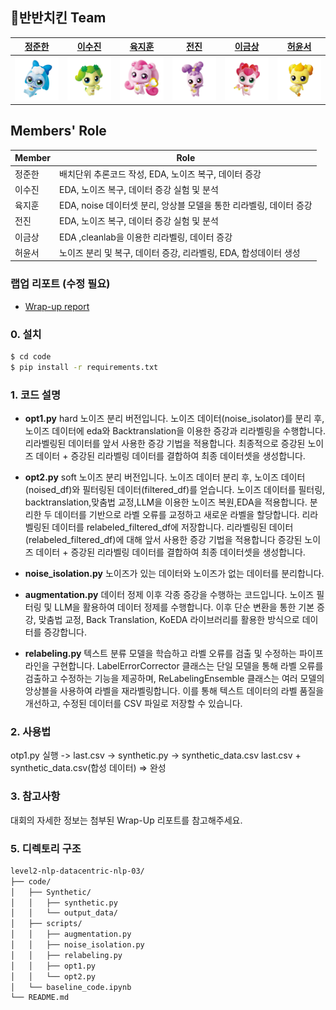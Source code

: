 ## 🍗반반치킨 Team

|[정준한](https://github.com/junhanjeong)|[이수진](https://github.com/owlemily)|[육지훈](https://github.com/jihunyuk)|[전진](https://github.com/jeenie2727)|[이금상](https://github.com/GeumSangLEE)|[허윤서](https://github.com/Yunseo-Lab)|
|:-:|:-:|:-:|:-:|:-:|:-:|
|<a href="https://github.com/junhanjeong"><img src="profile/바로핑.png" width='300px'></a>|<a href="https://github.com/owlemily"><img src="profile/차차핑.png" width='300px'></a>|<a href="https://github.com/jihunyuk"><img src="profile/하츄핑.png" width='300px'></a>|<a href="https://github.com/jeenie2727"><img src="profile/라라핑.png" width='300px'></a>|<a href="https://github.com/GeumSangLEE"><img src="profile/해핑.png" width='300px'></a>|<a href="https://github.com/Yunseo-Lab"><img src="profile/아자핑.png" width='300px'></a>|

## Members' Role
| Member | Role | 
| --- | --- |
| 정준한 |배치단위 추론코드 작성, EDA, 노이즈 복구, 데이터 증강|
| 이수진 |EDA, 노이즈 복구, 데이터 증강 실험 및 분석|
| 육지훈 |EDA, noise 데이터셋 분리, 앙상블 모델을 통한 리라벨링, 데이터 증강|
| 전진 |EDA, 노이즈 복구, 데이터 증강 실험 및 분석|
| 이금상 |EDA ,cleanlab을 이용한 리라벨링, 데이터 증강|
| 허윤서 |노이즈 분리 및 복구, 데이터 증강, 리라벨링, EDA, 합성데이터 생성|

### 랩업 리포트 (수정 필요)
- [Wrap-up report](profile/MRC_NLP_%ED%8C%80%20%EB%A6%AC%ED%8F%AC%ED%8A%B8(03%EC%A1%B0).pdf)

### 0. 설치
```Bash
$ cd code
$ pip install -r requirements.txt
```
### 1. 코드 설명
- **opt1.py**
	hard 노이즈 분리 버전입니다.
	노이즈 데이터(noise_isolator)를 분리 후, 노이즈 데이터에 eda와 Backtranslation을 이용한 증강과 리라벨링을 수행합니다.
	리라벨링된 데이터를 앞서 사용한 증강 기법을 적용합니다.
	최종적으로 증강된 노이즈 데이터 + 증강된 리라벨링 데이터를 결합하여 최종 데이터셋을 생성합니다.
- **opt2.py**
	soft 노이즈 분리 버전입니다.
	노이즈 데이터 분리 후, 노이즈 데이터(noised_df)와 필터링된 데이터(filtered_df)를 얻습니다.
	노이즈 데이터를 필터링, backtranslation,맞춤법 교정,LLM을 이용한 노이즈 복원,EDA을 적용합니다.
	분리한 두 데이터를 기반으로 라벨 오류를 교정하고 새로운 라벨을 할당합니다. 리라벨링된 데이터를 relabeled_filtered_df에 저장합니다.
	리라벨링된 데이터(relabeled_filtered_df)에 대해 앞서 사용한 증강 기법을 적용합니다
	증강된 노이즈 데이터 + 증강된 리라벨링 데이터를 결합하여 최종 데이터셋을 생성합니다.
	
- **noise_isolation.py**
	노이즈가 있는 데이터와 노이즈가 없는 데이터를 분리합니다.
- **augmentation.py**
	데이터 정제 이후 각종 증강을 수행하는 코드입니다.
	노이즈 필터링 및 LLM을 활용하여 데이터 정제를 수행합니다. 
	이후 단순 변환을 통한 기본 증강, 맞춤법 교정, Back Translation, KoEDA 라이브러리를 활용한 방식으로 데이터를 증강합니다.
- **relabeling.py**
  텍스트 분류 모델을 학습하고 라벨 오류를 검출 및 수정하는 파이프라인을 구현합니다.
  LabelErrorCorrector 클래스는 단일 모델을 통해 라벨 오류를 검출하고 수정하는 기능을 제공하며, ReLabelingEnsemble 클래스는 여러 모델의 앙상블을 사용하여 라벨을 재라벨링합니다.
  이를 통해 텍스트 데이터의 라벨 품질을 개선하고, 수정된 데이터를 CSV 파일로 저장할 수 있습니다.

### 2. 사용법
otp1.py 실행 -> last.csv -> synthetic.py -> synthetic_data.csv
last.csv + synthetic_data.csv(합성 데이터) => 완성

### 3. 참고사항
대회의 자세한 정보는 첨부된 Wrap-Up 리포트를 참고해주세요.

### 5. 디렉토리 구조
```Bash
level2-nlp-datacentric-nlp-03/
├── code/
│   ├── Synthetic/
│   │   ├── synthetic.py
│   │   └── output_data/
│   ├── scripts/
│   │   ├── augmentation.py
│   │   ├── noise_isolation.py
│   │   ├── relabeling.py
│   │   ├── opt1.py
│   │   └── opt2.py
│   └── baseline_code.ipynb
└── README.md
```
